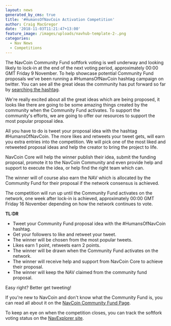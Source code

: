 ```yaml
---
layout: news
generated_by_cms: true
title: '#HumansOfNavCoin Activation Competition'
author: Craig MacGregor
date: '2018-11-03T11:21:47+13:00'
feature_image: /images/uploads/navhub-template-2-.png
categories:
  - Nav News
  - Competitions
---
```

The NavCoin Community Fund softfork voting is well underway and looking likely to lock-in at the end of the next voting period, approximately 00:00 GMT Friday 9 November. To help showcase potential Community Fund proposals we've been running a #HumansOfNavCoin hashtag campaign on twitter. You can see all the great ideas the community has put forward so far by [searching the hashtag](https://twitter.com/search?q=%23HumansOfNavCoin).

We're really excited about all the great ideas which are being proposed, it looks like there are going to be some amazing things created by the community when the Community Fund activates. To support the community's efforts, we are going to offer our resources to support the most popular proposal idea.

All you have to do is tweet your proposal idea with the hashtag #HumansOfNavCoin. The more likes and retweets your tweet gets, will earn you extra entries into the competition. We will pick one of the most liked and retweeted proposal ideas and help the creator to bring the project to life.

NavCoin Core will help the winner publish their idea, submit the funding proposal, promote it to the NavCoin Community and even provide help and support to execute the idea, or help find the right team which can.

The winner will of course also earn the NAV which is allocated by the Community Fund for their proposal if the network consensus is achieved.

The competition will run up until the Community Fund activates on the network, one week after lock-in is achieved, approximately 00:00 GMT Friday 16 November depending on how the network continues to vote.

**TL:DR**

* Tweet your Community Fund proposal idea with the #HumansOfNavCoin hashtag.
* Get your followers to like and retweet your tweet.
* The winner will be chosen from the most popular tweets.
* Likes earn 1 point, retweets earn 2 points.
* The winner will be drawn when the Community Fund activates on the network.
* The winner will receive help and support from NavCoin Core to achieve their proposal.
* The winner will keep the NAV claimed from the community fund proposal.

Easy right? Better get tweeting!

If you're new to NavCoin and don't know what the Community Fund is, you can read all about it on the [NavCoin Community Fund Page](https://navcoin.org/community-fund).

To keep an eye on when the competition closes, you can track the softfork voting status on the [NavExplorer site](https://www.navexplorer.com/soft-forks).

